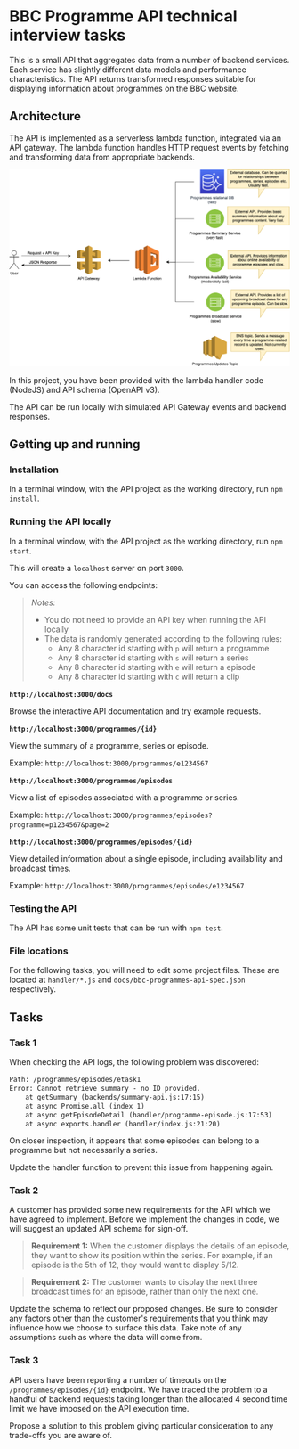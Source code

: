
# BBC Programme API technical interview tasks

This is a small API that aggregates data from a number of backend services. Each service has slightly different data models and performance characteristics. The API returns transformed responses suitable for displaying information about programmes on the BBC website.

## Architecture

The API is implemented as a serverless lambda function, integrated via an API gateway. The lambda function handles HTTP request events by fetching and transforming data from appropriate backends.

![API Architecture](architecture.png)

In this project, you have been provided with the lambda handler code (NodeJS) and API schema (OpenAPI v3).

The API can be run locally with simulated API Gateway events and backend responses.

## Getting up and running
### Installation

In a terminal window, with the API project as the working directory, run `npm install`.

### Running the API locally

In a terminal window, with the API project as the working directory, run `npm start`.

This will create a `localhost` server on port `3000`.

You can access the following endpoints:

> _Notes:_
> - You do not need to provide an API key when running the API locally
> - The data is randomly generated according to the following rules:
>   - Any 8 character id starting with `p` will return a programme
>   - Any 8 character id starting with `s` will return a series
>   - Any 8 character id starting with `e` will return a episode
>   - Any 8 character id starting with `c` will return a clip

**`http://localhost:3000/docs`**

Browse the interactive API documentation and try example requests.

**`http://localhost:3000/programmes/{id}`**

View the summary of a programme, series or episode.

Example: `http://localhost:3000/programmes/e1234567`

**`http://localhost:3000/programmes/episodes`**

View a list of episodes associated with a programme or series.

Example: `http://localhost:3000/programmes/episodes?programme=p1234567&page=2`

**`http://localhost:3000/programmes/episodes/{id}`**

View detailed information about a single episode, including availability and broadcast times.

Example: `http://localhost:3000/programmes/episodes/e1234567`

### Testing the API

The API has some unit tests that can be run with `npm test`.

### File locations

For the following tasks, you will need to edit some project files. These are located at `handler/*.js` and `docs/bbc-programmes-api-spec.json` respectively.

## Tasks
### Task 1

When checking the API logs, the following problem was discovered:

```
Path: /programmes/episodes/etask1
Error: Cannot retrieve summary - no ID provided.
    at getSummary (backends/summary-api.js:17:15)
    at async Promise.all (index 1)
    at async getEpisodeDetail (handler/programme-episode.js:17:53)
    at async exports.handler (handler/index.js:21:20)
```

On closer inspection, it appears that some episodes can belong to a programme but not necessarily a series.

Update the handler function to prevent this issue from happening again.
### Task 2

A customer has provided some new requirements for the API which we have agreed to implement. Before we implement the changes in code, we will suggest an updated API schema for sign-off.

> **Requirement 1:** When the customer displays the details of an episode, they want to show its position within the series. For example, if an episode is the 5th of 12, they would want to display 5/12.

> **Requirement 2:** The customer wants to display the next three broadcast times for an episode, rather than only the next one.

Update the schema to reflect our proposed changes. Be sure to consider any factors other than the customer's requirements that you think may influence how we choose to surface this data. Take note of any assumptions such as where the data will come from.

### Task 3

API users have been reporting a number of timeouts on the `/programmes/episodes/{id}` endpoint. We have traced the problem to a handful of backend requests taking longer than the allocated 4 second time limit we have imposed on the API execution time.

Propose a solution to this problem giving particular consideration to any trade-offs you are aware of.
